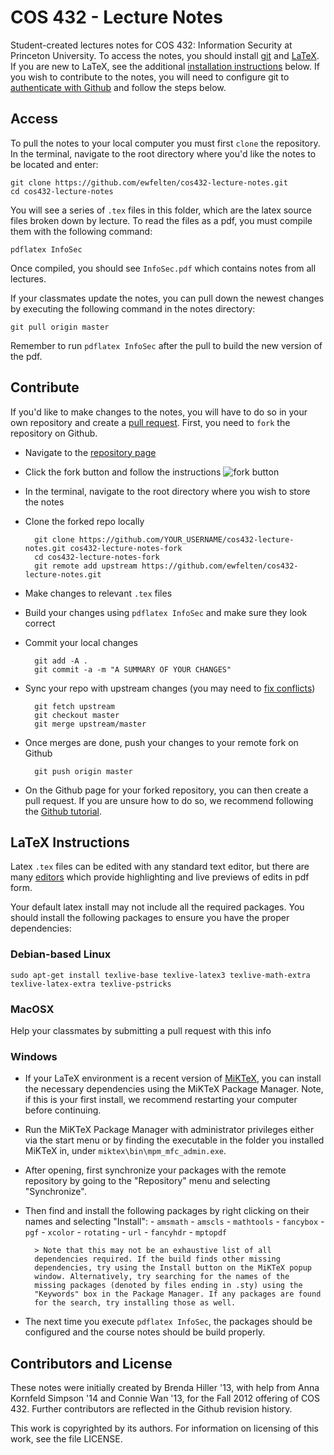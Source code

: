 COS 432 - Lecture Notes
=======================

Student-created lectures notes for COS 432: Information Security
at Princeton University. To access the notes, you should install
[git](http://git-scm.com/book/en/Getting-Started-Installing-Git) and 
[LaTeX](https://en.wikibooks.org/wiki/LaTeX/Installation). If you are new to
LaTeX, see the additional [installation instructions](#latexinstruct) below.
If you wish to contribute to the notes, you will need to configure git to
[authenticate with Github](https://help.github.com/articles/set-up-git#next-steps-authenticating-to-github-from-git)
and follow the steps below.

Access
------

To pull the notes to your local computer you must first `clone` the repository.
In the terminal, navigate to the root directory where you'd like the notes to
be located and enter:

    git clone https://github.com/ewfelten/cos432-lecture-notes.git
    cd cos432-lecture-notes

You will see a series of `.tex` files in this folder, which are the latex
source files broken down by lecture. To read the files as a pdf, you must
compile them with the following command:

    pdflatex InfoSec

Once compiled, you should see `InfoSec.pdf` which contains notes from all
lectures.

If your classmates update the notes, you can pull down the newest changes by
executing the following command in the notes directory:

    git pull origin master

Remember to run `pdflatex InfoSec` after the pull to build the new version of
the pdf.

Contribute
----------

If you'd like to make changes to the notes, you will have to do so in your own
repository and create a [pull request](https://help.github.com/articles/using-pull-requests). 
First, you need to `fork` the repository on Github. 

- Navigate to the [repository page](https://github.com/ewfelten/cos432-lecture-notes)
- Click the fork button and follow the instructions ![fork
    button](https://github-images.s3.amazonaws.com/help/repository/fork_button.jpg)
- In the terminal, navigate to the root directory where you wish to store the
    notes
- Clone the forked repo locally

        git clone https://github.com/YOUR_USERNAME/cos432-lecture-notes.git cos432-lecture-notes-fork
        cd cos432-lecture-notes-fork
        git remote add upstream https://github.com/ewfelten/cos432-lecture-notes.git

- Make changes to relevant `.tex` files
- Build your changes using `pdflatex InfoSec` and make sure they look correct
- Commit your local changes
        
        git add -A .
        git commit -a -m "A SUMMARY OF YOUR CHANGES"

- Sync your repo with upstream changes (you may need to
    [fix conflicts](https://stackoverflow.com/questions/161813/fix-merge-conflicts-in-git))
        
        git fetch upstream
        git checkout master
        git merge upstream/master

- Once merges are done, push your changes to your remote fork on Github
        
        git push origin master

- On the Github page for your forked repository, you can then create a pull
    request. If you are unsure how to do so, we recommend following the [Github
    tutorial](https://help.github.com/articles/using-pull-requests#before-you-begin).

<a name="latexinstruct"></a>LaTeX Instructions
----------------------------------------------

Latex `.tex` files can be edited with any standard text editor, but there are
many [editors](https://en.wikibooks.org/wiki/LaTeX/Installation#Editors) which
provide highlighting and live previews of edits in pdf form.

Your default latex install may not include all the required packages. You
should install the following packages to ensure you have the proper
dependencies:

### Debian-based Linux

    sudo apt-get install texlive-base texlive-latex3 texlive-math-extra texlive-latex-extra texlive-pstricks

### MacOSX

Help your classmates by submitting a pull request with this info

### Windows

- If your LaTeX environment is a recent version of
    [MiKTeX](http://miktex.org/), you can install the necessary
    dependencies using the MiKTeX Package Manager. Note, if this is your
    first install, we recommend restarting your computer before continuing.
- Run the MiKTeX Package Manager with administrator privileges either
    via the start menu or by finding the executable in the folder you 
    installed MiKTeX in, under `miktex\bin\mpm_mfc_admin.exe`. 
- After opening, first synchronize your packages with the remote repository 
    by going to the "Repository" menu and selecting "Synchronize".
- Then find and install the following packages by right clicking on their 
    names and selecting "Install":
        - `amsmath`
        - `amscls`
        - `mathtools`
        - `fancybox`
        - `pgf`
        - `xcolor`
        - `rotating`
        - `url`
        - `fancyhdr`
        - `mptopdf`

        > Note that this may not be an exhaustive list of all
        dependencies required. If the build finds other missing
        dependencies, try using the Install button on the MiKTeX popup
        window. Alternatively, try searching for the names of the 
        missing packages (denoted by files ending in .sty) using the 
        "Keywords" box in the Package Manager. If any packages are found 
        for the search, try installing those as well. 
- The next time you execute `pdflatex InfoSec`, the packages should be configured 
    and the course notes should be build properly.

Contributors and License
------------------------

These notes were initially created by Brenda Hiller '13, with
help from Anna Kornfeld Simpson '14 and Connie Wan '13, for
the Fall 2012 offering of COS 432.  Further contributors are
reflected in the Github revision history.

This work is copyrighted by its authors.
For information on licensing of this work, see the file LICENSE.
